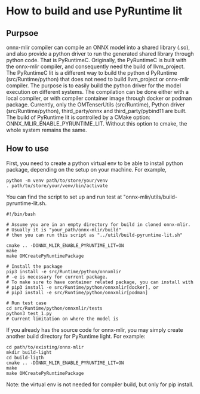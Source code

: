 # How to build and use PyRuntime lit

## Purpsoe

onnx-mlir compiler can compile an ONNX model into a shared library (.so), and also provide a python driver to run the generated shared library through python code. That is PyRuntimeC. Originally, the PyRuntimeC is built with the onnx-mlir compiler, and consequently need the build of llvm_project. The PyRuntimeC lit is a different way to build the python d PyRuntime (src/Runtime/python) that does not need to
build llvm_project or onnx-mlir compiler. The purpose is to easily build the python driver for the model execution on different systems. The compilation can be done either with a local compiler, or with compiler container image through docker or podman package.
Currently, only the OMTenserUtils (src/Runtime), Python driver (src/Runtime/python), third_party/onnx and third_party/pybind11 are built.
The build of PyRuntime lit is controlled by a CMake option: ONNX_MLIR_ENABLE_PYRUNTIME_LIT. Without this option to cmake, the whole system remains the same.

## How to use
First, you need to create a python virtual env to be able to install python package, depending on the setup on your machine. For example,
```
python -m venv path/to/store/your/venv
. path/to/store/your/venv/bin/activate
```
You can find the script to set up and run test  at "onnx-mlir/utils/build-pyruntime-lit.sh.

```
#!/bin/bash

# Assume you are in an empty directory for build in cloned onnx-mlir.
# Usually it is "your_path/onnx-mlir/build"
# then you can run this script as "../util/build-pyruntime-lit.sh"

cmake .. -DONNX_MLIR_ENABLE_PYRUNTIME_LIT=ON
make
make OMCreatePyRuntimePackage

# Install the package
pip3 install -e src/Runtime/python/onnxmlir
# -e is necessary for current package.
# To make sure to have container related package, you can install with
# pip3 install -e src/Runtime/python/onnxmlir[docker], or
# pip3 install -e src/Runtime/python/onnxmlir[podman]

# Run test case
cd src/Runtime/python/onnxmlir/tests
python3 test_1.py
# Current limitation on where the model is
```

If you already has the source code for onnx-mlir, you may simply create another build directory for PyRuntime light. For example:
```
cd path/to/existing/onnx-mlir
mkdir build-light
cd build-ligth
cmake .. -DONNX_MLIR_ENABLE_PYRUNTIME_LIT=ON
make
make OMCreatePyRuntimePackage

```
Note: the virtual env is not needed for compiler build, but only for pip install.
